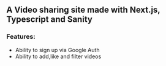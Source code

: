 ## A Video sharing site made with Next.js, Typescript and Sanity

### Features:

- Ability to sign up via Google Auth
- Ability to add,like and filter videos
